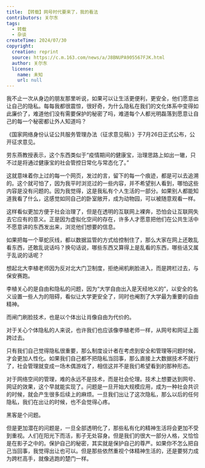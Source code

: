 ```yaml
---
title: 【转载】网号时代要来了，我的看法
contributors: 关尔东
tags:
  - 转载
  - 杂谈
createTime: 2024/07/30
copyright:
  creation: reprint
  source: https://c.m.163.com/news/a/J8BNUPA905567FJK.html
  author: 关尔东
  license:
    name: 未知
    url: null
---
```


我不止一次从身边的朋友那里听说，如果可以让生活更便利，更安全，他们愿意出让自己的隐私。每每我都很震惊，很好奇，为什么隐私在我们的文化体系中变得如此廉价了，难道他们没有需要保护的秘密了吗，难道每个人都光明磊落到愿意让自己的每一个秘密都让外人知道吗？

《国家网络身份认证公共服务管理办法（征求意见稿）》于7月26日正式公布，公开征求意见。

劳东燕教授表示，这个东西类似于“疫情期间的健康宝，治理思路上如出一辙，只不过是将通过健康宝的社会管控日常化与常态化了。”

这就意味着你上过的每一个网页，发过的言，留下的每一个痕迹，都是可以去追溯的。这个就可怕了，因为我平时浏览过的一些内容，并不希望别人看到，哪怕这些内容是没有问题的。因为我觉得，这是我私有个人生活的一部分。如果别人都能知道我看了什么，这感觉如同自己的卧室敞开，成为动物园，可以被随意观看一样。

这样看似更加方便于社会治理了，但是在透明的互联网上裸奔，恐怕会让互联网失去它应有的意义。正是因为虚拟化空间的存在，许多人才愿意把他们在公共生活中不愿意讲的东西发出来，浏览他们想要的信息。

如果把每一个草蛇灰线，都以数据监管的方式给控制住了，那么大家在网上还敢乱看东西，还敢乱说话吗？换句话说，哪些东西又算得上是乱看的东西，哪些话又属于乱说的话呢？

想起北大李植老师因为反对北大门卫制度，拒绝闸机刷脸进入，而是跨栏过去，与保安赛跑。

李植关心的是自由和隐私的问题，因为“大学自由出入是天经地义的”，以安全的名义设置一些人为的阻碍，看似让大学更安全了，同时也阉割了大学最为重要的自由精神。

而闸门刷脸技术，也是以个体出让肖像自由为代价的。

对于关心个体隐私的人来说，也许我们也应该像李植老师一样，从网号和网证上面跨过去。

只有我们自己觉得隐私很重要，那么制度设计者在考虑到安全和管理等问题时候，才会更加人性化。如果我们自己都不把隐私当回事，那么直接上大数据技术不就行了，社会管理就变成一场木偶游戏了，相信这并不是我们希望看到的那种形态。

对于网络空间的管理，难的永远不是技术，而是社会伦理。技术上想要达到网号、网证的效果，这个早就能实现了。问题是一旦开始大规模应用，成为一种社会共识的时候，就会产生很多后续上的麻烦。一旦我们出让了这次隐私，那么以后的任何隐私，我们在出让的时候，也不会觉得心疼。

黑客是个问题。

但是更加潜在的问题是，一旦全部透明化了，那些私有化的精神生活将会更加不受到重视。人们在阳光下而活，影子无处容身。但是我们的很大一部分人格，又恰恰是在影子之中的。保护自己的秘密，其实就是保护自己的尊严。如果你不怎么把自己当回事，我觉得出让也可以。但是那些依然重视个体精神生活的，还是要努力成为跨栏高手，就像逃跑的楚门一样。
